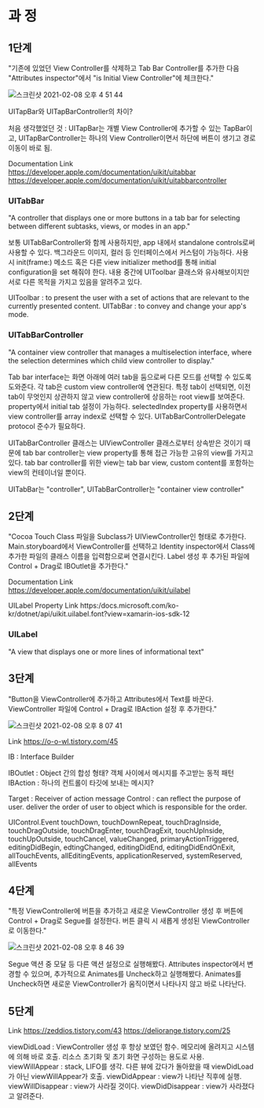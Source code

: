 # 과  정

## 1단계

"기존에 있었던 View Controller를 삭제하고 Tab Bar Controller를 추가한 다음 "Attributes inspector"에서 "is Initial View Controller"에 체크한다."

![스크린샷 2021-02-08 오후 4 51 44](https://user-images.githubusercontent.com/61342175/107309446-cae86580-6acd-11eb-98c0-48f58fe2efa4.png)
 
UITapBar와 UITapBarController의 차이?

처음 생각했었던 것 : UITapBar는 개별 View Controller에 추가할 수 있는 TapBar이고, UITapBarController는 하나의 View Controller이면서 하단에 버튼이 생기고 경로 이동이 바로 됨.

Documentation Link
https://developer.apple.com/documentation/uikit/uitabbar
https://developer.apple.com/documentation/uikit/uitabbarcontroller

### UITabBar

"A controller that displays one or more buttons in a tab bar for selecting between different subtasks, views, or modes in an app."

보통 UITabBarController와 함께 사용하지만, app 내에서 standalone controls로써 사용할 수 있다. 백그라운드 이미지, 컬러 등 인터페이스에서 커스텀이 가능하다. 사용 시 init(frame:) 메소드 혹은 다른 view initializer method를 통해 initial configuration을 set 해줘야 한다. 내용 중간에 UIToolbar 클래스와 유사해보이지만 서로 다른 목적을 가지고 있음을 알려주고 있다.

UIToolbar : to present the user with a set of actions that are relevant to the currently presented content.
UITabBar : to convey and change your app's mode.

### UITabBarController

"A container view controller that manages a multiselection interface, where the selection determines which child view controller to display."

Tab bar interface는 화면 아래에 여러 tab을 둠으로써 다른 모드를 선택할 수 있도록 도와준다. 각 tab은 custom view controller에 연관된다. 특정 tab이 선택되면, 이전 tab이 무엇인지 상관하지 않고 view controller에 상응하는 root view를 보여준다. property에서 initial tab 설정이 가능하다. selectedIndex property를 사용하면서 view controller를 array index로 선택할 수 있다. UITabBarControllerDelegate protocol 준수가 필요하다.

UITabBarController 클래스는 UIViewController 클래스로부터 상속받은 것이기 때문에 tab bar controller는 view property를 통해 접근 가능한 고유의 view를 가지고 있다. tab bar controller를 위한 view는 tab bar view, custom content를 포함하는 view의 컨테이너일 뿐이다.

UITabBar는 "controller", UITabBarController는 "container view controller"


## 2단계



"Cocoa Touch Class 파일을 Subclass가 UIViewController인 형태로 추가한다. Main.storyboard에서 ViewController를 선택하고 Identity inspector에서 Class에 추가한 파일의 클래스 이름을 입력함으로써 연결시킨다. Label 생성 후 추가된 파일에 Control + Drag로 IBOutlet을 추가한다."

Documentation Link
https://developer.apple.com/documentation/uikit/uilabel

UILabel Property Link
https:/docs.microsoft.com/ko-kr/dotnet/api/uikit.uilabel.font?view=xamarin-ios-sdk-12

### UILabel

"A view that displays one or more lines of informational text"


## 3단계

"Button을 ViewController에 추가하고 Attributes에서 Text를 바꾼다. ViewController 파일에 Control + Drag로 IBAction 설정 후 추가한다."

![스크린샷 2021-02-08 오후 8 07 41](https://user-images.githubusercontent.com/61342175/107309456-cfad1980-6acd-11eb-85de-92140aeb88c8.png)

Link
https://o-o-wl.tistory.com/45

IB : Interface Builder

IBOutlet : Object 간의 합성 형태? 객체 사이에서 메시지를 주고받는 동적 패턴
IBAction : 하나의 컨트롤이 타깃에 보내는 메시지?

Target : Receiver of action message
Control : can reflect the purpose of user. deliver the order of user to object which is responsible for the order.

UIControl.Event
touchDown, touchDownRepeat, touchDragInside, touchDragOutside, touchDragEnter, touchDragExit, touchUpInside, touchUpOutside, touchCancel, valueChanged, primaryActionTriggered, editingDidBegin, edtingChanged, editingDidEnd, editingDidEndOnExit, allTouchEvents, allEditingEvents, applicationReserved, systemReserved, allEvents


 ## 4단계

 "특정 ViewController에 버튼을 추가하고 새로운 ViewController 생성 후 버튼에 Control + Drag로 Segue를 설정한다. 버튼 클릭 시 새롭게 생성된 ViewController로 이동한다."

 ![스크린샷 2021-02-08 오후 8 46 39](https://user-images.githubusercontent.com/61342175/107309459-d176dd00-6acd-11eb-88f5-4c5627891660.png)

 Segue 액션 중 모달 등 다른 액션 설정으로 실행해봤다. Attributes inspector에서 변경할 수 있으며, 추가적으로 Animates를 Uncheck하고 실행해봤다. Animates를 Uncheck하면 새로운 ViewController가 움직이면서 나타나지 않고 바로 나타난다.


## 5단계

Link
https://zeddios.tistory.com/43
https://deliorange.tistory.com/25

viewDidLoad : ViewController 생성 후 항상 보였던 함수. 메모리에 올려지고 시스템에 의해 바로 호출. 리소스 초기화 및 초기 화면 구성하는 용도로 사용.
viewWillAppear : stack, LIFO를 생각. 다른 뷰에 갔다가 돌아왔을 때 viewDidLoad가 아닌 viewWillAppear가 호출.
viewDidAppear : view가 나타난 직후에 실행.
viewWillDisappear : view가 사라질 것이다.
viewDidDisappear : view가 사라졌다고 알려준다.
